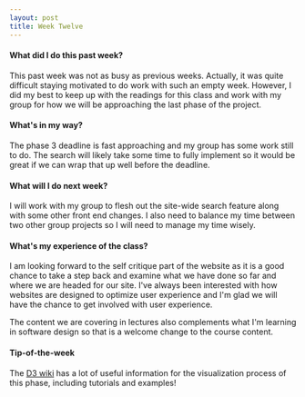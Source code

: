 ```yaml
---
layout: post
title: Week Twelve
---
```

#### What did I do this past week?

This past week was not as busy as previous weeks. Actually, it was quite difficult staying motivated to do work with such an empty week. However, I did my best to keep up with the readings for this class and work with my group for how we will be approaching the last phase of the project.

#### What's in my way?

The phase 3 deadline is fast approaching and my group has some work still to do. The search will likely take some time to fully implement so it would be great if we can wrap that up well before the deadline.

#### What will I do next week?

I will work with my group to flesh out the site-wide search feature along with some other front end changes. I also need to balance my time between two other group projects so I will need to manage my time wisely.

#### What's my experience of the class?

I am looking forward to the self critique part of the website as it is a good chance to take a step back and examine what we have done so far and where we are headed for our site. I've always been interested with how websites are designed to optimize user experience and I'm glad we will have the chance to get involved with user experience.

The content we are covering in lectures also complements what I'm learning in software design so that is a welcome change to the course content.

#### Tip-of-the-week

The [D3 wiki](https://github.com/d3/d3/wiki) has a lot of useful information for the visualization process of this phase, including tutorials and examples!

